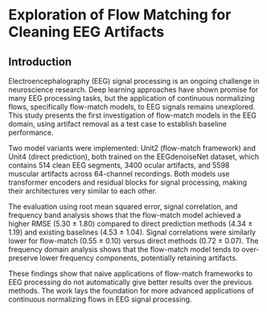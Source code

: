 # Exploration of Flow Matching for Cleaning EEG Artifacts
## Introduction
Electroencephalography (EEG) signal processing is an ongoing challenge in neuroscience research. Deep learning approaches have shown promise for many EEG processing tasks, but the application of continuous normalizing flows, specifically flow-match models, to EEG signals remains unexplored. This study presents the first investigation of flow-match models in the EEG domain, using artifact removal as a test case to establish baseline performance.

Two model variants were implemented: Unit2 (flow-match framework) and Unit4 (direct prediction), both trained on the EEGdenoiseNet dataset, which contains 514 clean EEG segments, 3400 ocular artifacts, and 5598 muscular artifacts across 64-channel recordings. Both models use transformer encoders and residual blocks for signal processing, making their architectures very similar to each other.

The evaluation using root mean squared error, signal correlation, and frequency band analysis shows that the flow-match model achieved a higher RMSE (5.30 ± 1.80) compared to direct prediction methods (4.34 ± 1.19) and existing baselines (4.53 ± 1.04). Signal correlations were similarly lower for flow-match (0.55 ± 0.10) versus direct methods (0.72 ± 0.07). The frequency domain analysis shows that the flow-match model tends to over-preserve lower frequency components, potentially retaining artifacts.

These findings show that naive applications of flow-match frameworks to EEG processing do not automatically give better results over the previous methods. The work lays the foundation for more advanced applications of continuous normalizing flows in EEG signal processing.
